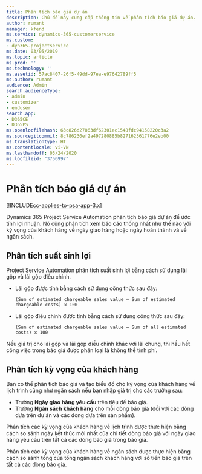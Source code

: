 ```yaml
---
title: Phân tích báo giá dự án
description: Chủ đề này cung cấp thông tin về phân tích báo giá dự án.
author: rumant
manager: kfend
ms.service: dynamics-365-customerservice
ms.custom:
- dyn365-projectservice
ms.date: 03/05/2019
ms.topic: article
ms.prod: ''
ms.technology: ''
ms.assetid: 57ac8407-26f5-49dd-97ea-e97642789ff5
ms.author: rumant
audience: Admin
search.audienceType:
- admin
- customizer
- enduser
search.app:
- D365CE
- D365PS
ms.openlocfilehash: 63c826d27863df62301ec1548fdc94158220c3a2
ms.sourcegitcommit: 8c786230ef2a497280885b827162561776e2eb00
ms.translationtype: HT
ms.contentlocale: vi-VN
ms.lasthandoff: 03/24/2020
ms.locfileid: "3756997"
---
```

# <a name="analysis-of-project-quotes"></a>Phân tích báo giá dự án

[!INCLUDE[cc-applies-to-psa-app-3.x](../includes/cc-applies-to-psa-app-3x.md)]

Dynamics 365 Project Service Automation phân tích báo giá dự án để ước tính lợi nhuận. Nó cũng phân tích xem báo cáo thống nhất như thế nào với kỳ vọng của khách hàng về ngày giao hàng hoặc ngày hoàn thành và về ngân sách.

## <a name="profitability-analysis"></a>Phân tích suất sinh lợi

Project Service Automation phân tích suất sinh lợi bằng cách sử dụng lãi gộp và lãi gộp điều chỉnh.

- Lãi gộp được tính bằng cách sử dụng công thức sau đây:

  `
    (Sum of estimated chargeable sales value – Sum of estimated chargeable costs) x 100
  `
- Lãi gộp điều chỉnh được tính bằng cách sử dụng công thức sau đây:

  `
    (Sum of estimated chargeable sales value – Sum of all estimated costs) x 100
  `

Nếu giá trị cho lãi gộp và lãi gộp điều chỉnh khác với lãi chung, thì hầu hết công việc trong báo giá được phân loại là không thể tính phí.

## <a name="analysis-of-customer-expectations"></a>Phân tích kỳ vọng của khách hàng

Bạn có thể phân tích báo giá và tạo biểu đồ cho kỳ vọng của khách hàng về lịch trình cũng như ngân sách nếu bạn nhập giá trị cho các trường sau:

- Trường **Ngày giao hàng yêu cầu** trên tiêu đề báo giá.
- Trường **Ngân sách khách hàng** cho mỗi dòng báo giá (đối với các dòng dựa trên dự án và các dòng dựa trên sản phẩm).

Phân tích các kỳ vọng của khách hàng về lịch trình được thực hiện bằng cách so sánh ngày kết thúc mới nhất của chi tiết dòng báo giá với ngày giao hàng yêu cầu trên tất cả các dòng báo giá trong báo giá.

Phân tích các kỳ vọng của khách hàng về ngân sách được thực hiện bằng cách so sánh tổng của tổng ngân sách khách hàng với số tiền báo giá trên tất cả các dòng báo giá.
